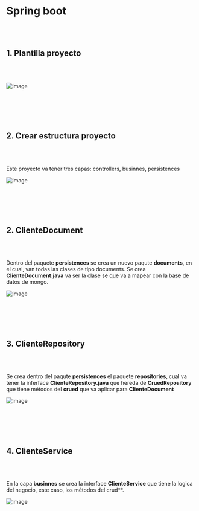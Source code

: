 # Spring boot

<br>
<br>

## 1. Plantilla proyecto


<br>
<br>

![image](https://github.com/crodrigr/programacion-java-2023-02/assets/31961588/a3085a58-833a-441b-b08d-ed5d7f90a019)

<br>
<br>
<br>
<br>

## 2. Crear estructura proyecto

<br>
<br>

Este proyecto va tener tres capas: controllers, businnes, persistences

![image](https://github.com/crodrigr/programacion-java-2023-02/assets/31961588/2f43b349-9502-4076-a2e6-4cc1c57b7fec)


<br>
<br>
<br>
<br>

## 2. ClienteDocument

<br>
<br>

Dentro del paquete **persistences** se crea un nuevo paqute **documents**, en el cual, van todas las clases de tipo documents. Se crea **ClienteDocument.java** va ser la clase se que va a mapear con la base de datos de mongo.


![image](https://github.com/crodrigr/programacion-java-2023-02/assets/31961588/033ebe9e-aace-4f87-a282-b3ad4451ee5d)

<br>
<br>
<br>
<br>

## 3. ClienteRepository

<br>
<br>

Se crea dentro del paqute **persistences** el paquete **repositories**, cual va tener la inferface **ClienteRepository.java** que hereda de **CruedRepository** que tiene métodos del **crued** que va aplicar para **ClienteDocument**

![image](https://github.com/crodrigr/programacion-java-2023-02/assets/31961588/a9848d93-a5cc-4e8f-a9f0-41ef7896bce1)

<br>
<br>
<br>
<br>

## 4. ClienteService

<br>
<br>

En la capa **businnes** se crea la interface **ClienteService** que tiene la logica del negocio, este caso, los métodos del crud**.

![image](https://github.com/crodrigr/programacion-java-2023-02/assets/31961588/068da043-92eb-4497-869f-ac027b1b6482)

<br>
<br>
<br>
<br>
